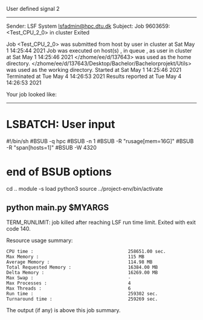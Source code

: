 User defined signal 2

------------------------------------------------------------
Sender: LSF System <lsfadmin@hpc.dtu.dk>
Subject: Job 9603659: <Test_CPU_2_0> in cluster <dcc> Exited

Job <Test_CPU_2_0> was submitted from host <n-62-30-3> by user <s183905> in cluster <dcc> at Sat May  1 14:25:44 2021
Job was executed on host(s) <n-62-31-3>, in queue <hpc>, as user <s183905> in cluster <dcc> at Sat May  1 14:25:46 2021
</zhome/ee/d/137643> was used as the home directory.
</zhome/ee/d/137643/Desktop/Bachelor/Bachelorprojekt/Utils> was used as the working directory.
Started at Sat May  1 14:25:46 2021
Terminated at Tue May  4 14:26:53 2021
Results reported at Tue May  4 14:26:53 2021

Your job looked like:

------------------------------------------------------------
# LSBATCH: User input
#!/bin/sh
#BSUB -q hpc
#BSUB -n 1
#BSUB -R "rusage[mem=16G]"
#BSUB -R "span[hosts=1]"
#BSUB -W 4320
# end of BSUB options
cd ..
module -s load python3
source ../project-env/bin/activate

python main.py $MYARGS
------------------------------------------------------------

TERM_RUNLIMIT: job killed after reaching LSF run time limit.
Exited with exit code 140.

Resource usage summary:

    CPU time :                                   258651.00 sec.
    Max Memory :                                 115 MB
    Average Memory :                             114.98 MB
    Total Requested Memory :                     16384.00 MB
    Delta Memory :                               16269.00 MB
    Max Swap :                                   -
    Max Processes :                              4
    Max Threads :                                6
    Run time :                                   259302 sec.
    Turnaround time :                            259269 sec.

The output (if any) is above this job summary.

